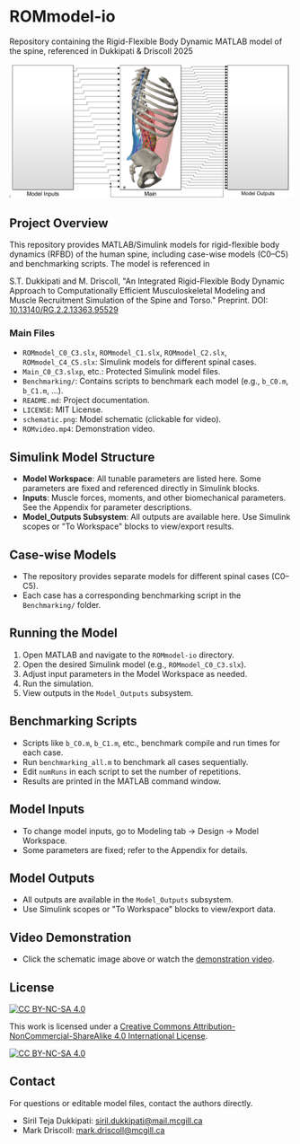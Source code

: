 # ROMmodel-io
Repository containing the Rigid-Flexible Body Dynamic MATLAB model of the spine, referenced in Dukkipati & Driscoll 2025

[![Schematic of the RFBD Input-Output model. Click for video.](schematic.png)](https://youtu.be/evWWcnVyu3s)

## Project Overview
This repository provides MATLAB/Simulink models for rigid-flexible body dynamics (RFBD) of the human spine, including case-wise models (C0–C5) and benchmarking scripts. The model is referenced in

S.T. Dukkipati and M. Driscoll, "An Integrated Rigid-Flexible Body Dynamic Approach to Computationally Efficient Musculoskeletal Modeling and Muscle Recruitment Simulation of the Spine and Torso." Preprint. DOI: [10.13140/RG.2.2.13363.95529](https://doi.org/10.13140/RG.2.2.13363.95529)

### Main Files
- `ROMmodel_C0_C3.slx`, `ROMmodel_C1.slx`, `ROMmodel_C2.slx`, `ROMmodel_C4_C5.slx`: Simulink models for different spinal cases.
- `Main_C0_C3.slxp`, etc.: Protected Simulink model files.
- `Benchmarking/`: Contains scripts to benchmark each model (e.g., `b_C0.m`, `b_C1.m`, ...).
- `README.md`: Project documentation.
- `LICENSE`: MIT License.
- `schematic.png`: Model schematic (clickable for video).
- `ROMvideo.mp4`: Demonstration video.

## Simulink Model Structure
- **Model Workspace**: All tunable parameters are listed here. Some parameters are fixed and referenced directly in Simulink blocks.
- **Inputs**: Muscle forces, moments, and other biomechanical parameters. See the Appendix for parameter descriptions.
- **Model_Outputs Subsystem**: All outputs are available here. Use Simulink scopes or "To Workspace" blocks to view/export results.

## Case-wise Models
- The repository provides separate models for different spinal cases (C0–C5).
- Each case has a corresponding benchmarking script in the `Benchmarking/` folder.

## Running the Model
1. Open MATLAB and navigate to the `ROMmodel-io` directory.
2. Open the desired Simulink model (e.g., `ROMmodel_C0_C3.slx`).
3. Adjust input parameters in the Model Workspace as needed.
4. Run the simulation.
5. View outputs in the `Model_Outputs` subsystem.

## Benchmarking Scripts
- Scripts like `b_C0.m`, `b_C1.m`, etc., benchmark compile and run times for each case.
- Run `benchmarking_all.m` to benchmark all cases sequentially.
- Edit `numRuns` in each script to set the number of repetitions.
- Results are printed in the MATLAB command window.

## Model Inputs
- To change model inputs, go to Modeling tab → Design → Model Workspace.
- Some parameters are fixed; refer to the Appendix for details.

## Model Outputs
- All outputs are available in the `Model_Outputs` subsystem.
- Use Simulink scopes or "To Workspace" blocks to view/export data.

## Video Demonstration
- Click the schematic image above or watch the [demonstration video](https://youtu.be/evWWcnVyu3s).


## License
[![CC BY-NC-SA 4.0][cc-by-nc-sa-shield]][cc-by-nc-sa]

This work is licensed under a
[Creative Commons Attribution-NonCommercial-ShareAlike 4.0 International License][cc-by-nc-sa].

[![CC BY-NC-SA 4.0][cc-by-nc-sa-image]][cc-by-nc-sa]

[cc-by-nc-sa]: http://creativecommons.org/licenses/by-nc-sa/4.0/
[cc-by-nc-sa-image]: https://licensebuttons.net/l/by-nc-sa/4.0/88x31.png
[cc-by-nc-sa-shield]: https://img.shields.io/badge/License-CC%20BY--NC--SA%204.0-lightgrey.svg

## Contact
For questions or editable model files, contact the authors directly.
- Siril Teja Dukkipati: siril.dukkipati@mail.mcgill.ca
- Mark Driscoll: mark.driscoll@mcgill.ca
